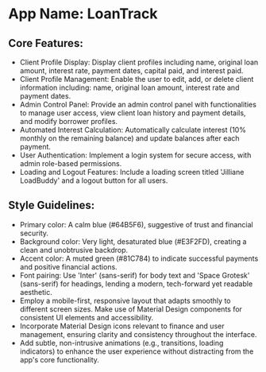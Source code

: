 # **App Name**: LoanTrack

## Core Features:

- Client Profile Display: Display client profiles including name, original loan amount, interest rate, payment dates, capital paid, and interest paid.
- Client Profile Management: Enable the user to edit, add, or delete client information including: name, original loan amount, interest rate and payment dates.
- Admin Control Panel: Provide an admin control panel with functionalities to manage user access, view client loan history and payment details, and modify borrower profiles.
- Automated Interest Calculation: Automatically calculate interest (10% monthly on the remaining balance) and update balances after each payment.
- User Authentication: Implement a login system for secure access, with admin role-based permissions.
- Loading and Logout Features: Include a loading screen titled 'Jilliane LoadBuddy' and a logout button for all users.

## Style Guidelines:

- Primary color: A calm blue (#64B5F6), suggestive of trust and financial security.
- Background color: Very light, desaturated blue (#E3F2FD), creating a clean and unobtrusive backdrop.
- Accent color: A muted green (#81C784) to indicate successful payments and positive financial actions. 
- Font pairing: Use 'Inter' (sans-serif) for body text and 'Space Grotesk' (sans-serif) for headings, lending a modern, tech-forward yet readable aesthetic.
- Employ a mobile-first, responsive layout that adapts smoothly to different screen sizes. Make use of Material Design components for consistent UI elements and accessibility.
- Incorporate Material Design icons relevant to finance and user management, ensuring clarity and consistency throughout the interface.
- Add subtle, non-intrusive animations (e.g., transitions, loading indicators) to enhance the user experience without distracting from the app's core functionality.